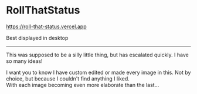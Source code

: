 # RollThatStatus

https://roll-that-status.vercel.app

Best displayed in desktop

---

This was supposed to be a silly little thing, but has escalated quickly. I have so many ideas!  

I want you to know I have custom edited or made every image in this. Not by choice, but because I couldn't find anything I liked.  
With each image becoming even more elaborate than the last...
